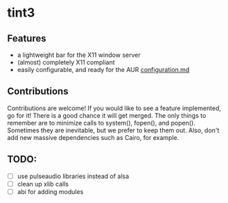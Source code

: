 # tint3

## Features
 - a lightweight bar for the X11 window server
 - (almost) completely X11 compliant
 - easily configurable, and ready for the AUR [configuration.md](https://github.com/tmathmeyer/tint3/blob/master/configuration.md)

## Contributions
Contributions are welcome! If you would like to see a feature implemented, go for it! There is a good chance it will get merged. The only things to remember are to minimize calls to system(), fopen(), and popen(). Sometimes they are inevitable, but we prefer to keep them out. Also, don't add new massive dependencies such as Cairo, for example.


## TODO:
 - [ ] use pulseaudio libraries instead of alsa
 - [ ] clean up xlib calls
 - [ ] abi for adding modules
